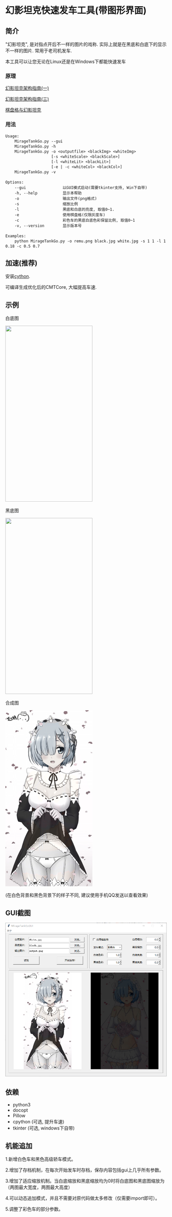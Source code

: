 # 幻影坦克快速发车工具(带图形界面)

## 简介

"幻影坦克", 是对指点开后不一样的图片的戏称.
实际上就是在黑底和白底下的显示不一样的图片.
常用于老司机发车.

本工具可以让您无论在Linux还是在Windows下都能快速发车

### 原理

[幻影坦克架构指南(一)](https://zhuanlan.zhihu.com/p/31164700)

[幻影坦克架构指南(三)](https://zhuanlan.zhihu.com/p/32532733)

[棋盘格与幻影坦克](https://zhuanlan.zhihu.com/p/33148445)

### 用法

    Usage:
        MirageTankGo.py --gui
        MirageTankGo.py -h
        MirageTankGo.py -o <outputfile> <blackImg> <whiteImg>
                        [-s <whiteScale> <blackScale>]
                        [-l <whiteLit> <blackLit>]
                        [-e | -c <whiteCol> <blackCol>]
        MirageTankGo.py -v
    
    Options:
        --gui                以GUI模式启动(需要tkinter支持, Win下自带)
        -h, --help           显示本帮助
        -o                   输出文件(png格式)
        -s                   缩放比例
        -l                   黑底和白底的亮度, 取值0~1.
        -e                   使用棋盘格(仅限灰度车)
        -c                   彩色车的黑底白底色彩保留比例, 取值0~1
        -v, --version        显示版本号
    
    Examples:
        python MirageTankGo.py -o remu.png black.jpg white.jpg -s 1 1 -l 1 0.18 -c 0.5 0.7

## 加速(推荐)

安装[cython](http://cython.org/).

可编译生成优化后的CMTCore, 大幅提高车速.


## 示例

白底图

<img src="https://github.com/XenoAmess/MirageTankGo/blob/master/white.jpg" width="272" height="550">


黑底图

<img src="https://github.com/XenoAmess/MirageTankGo/blob/master/black.jpg" width="272" height="550">


合成图

<img src="https://raw.githubusercontent.com/XenoAmess/MirageTankGo/master/output.png" width="272" height="550">

(在白色背景和黑色背景下的样子不同, 建议使用手机QQ发送以查看效果)


## GUI截图

<img src="https://raw.githubusercontent.com/XenoAmess/MirageTankGo/master/screenshot.png">


## 依赖

+ python3
+ docopt
+ Pillow
+ cpython (可选, 提升车速)
+ tkinter (可选, windows下自带)

## 机能追加

1.新增白色车和黑色高级轿车模式。

2.增加了存档机制，在每次开始发车时存档，保存内容包括gui上几乎所有参数。

3.增加了适应缩放机制。当白底缩放和黑底缩放均为0时将白底图和黑底图缩放为（两图最大宽度，两图最大高度）

4.可以动态追加模式，并且不需要对原代码做太多修改（仅需要import即可）。

5.调整了彩色车的部分参数。
